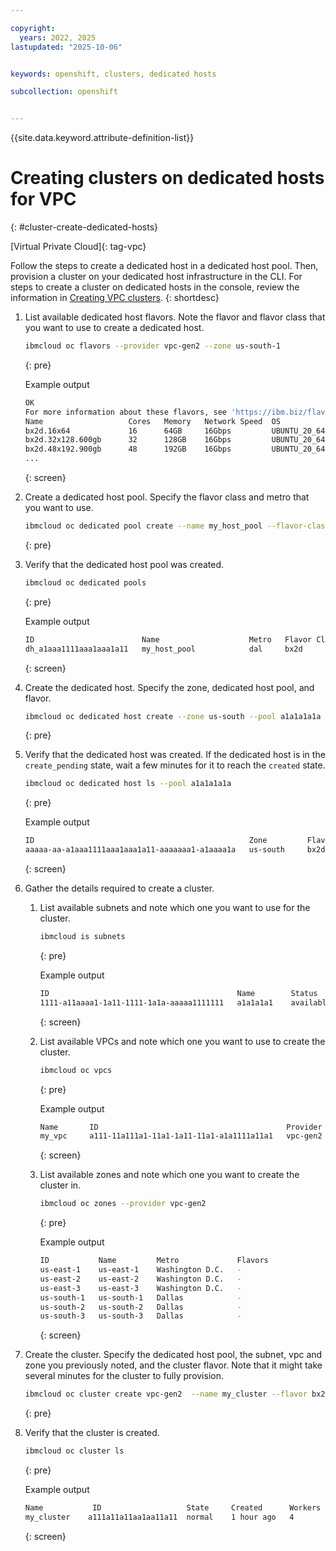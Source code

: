 ```yaml
---

copyright: 
  years: 2022, 2025
lastupdated: "2025-10-06"


keywords: openshift, clusters, dedicated hosts

subcollection: openshift


---
```


{{site.data.keyword.attribute-definition-list}}





# Creating clusters on dedicated hosts for VPC
{: #cluster-create-dedicated-hosts}

[Virtual Private Cloud]{: tag-vpc} 


Follow the steps to create a dedicated host in a dedicated host pool. Then, provision a cluster on your dedicated host infrastructure in the CLI. For steps to create a cluster on dedicated hosts in the console, review the information in [Creating VPC clusters](/docs/openshift?topic=openshift-cluster-create-vpc-gen2&interface=ui).
{: shortdesc}
 
1. List available dedicated host flavors. Note the flavor and flavor class that you want to use to create a dedicated host. 

    ```sh 
    ibmcloud oc flavors --provider vpc-gen2 --zone us-south-1
    ```
    {: pre}

    Example output

    ```sh
    OK
    For more information about these flavors, see 'https://ibm.biz/flavors' 
    Name                   Cores   Memory   Network Speed  OS             Server Type   Storage   Secondary Storage   Flavor Class   Provider   
    bx2d.16x64             16      64GB     16Gbps         UBUNTU_20_64   virtual       100GB     600GB               bx2d           vpc-gen2   
    bx2d.32x128.600gb      32      128GB    16Gbps         UBUNTU_20_64   virtual       100GB     600GB               bx2d           vpc-gen2   
    bx2d.48x192.900gb      48      192GB    16Gbps         UBUNTU_20_64   virtual       100GB     900GB               bx2d           vpc-gen2
    ...    
    ```
    {: screen}

2. Create a dedicated host pool. Specify the flavor class and metro that you want to use.

    ```sh
    ibmcloud oc dedicated pool create --name my_host_pool --flavor-class bx2d --metro dal
    ```
    {: pre}

3. Verify that the dedicated host pool was created.

    ```sh
    ibmcloud oc dedicated pools      
    ```
    {: pre}

    Example output

    ```sh
    ID                        Name                    Metro   Flavor Class   Hosts   State   
    dh_a1aaa1111aaa1aaa1a11   my_host_pool            dal     bx2d           0       created   
    ```
    {: screen}

4. Create the dedicated host. Specify the zone, dedicated host pool, and flavor. 

    ```sh
    ibmcloud oc dedicated host create --zone us-south --pool a1a1a1a1a --flavor bx2d.host.16x64
    ```
    {: pre}

5. Verify that the dedicated host was created. If the dedicated host is in the `create_pending` state, wait a few minutes for it to reach the `created` state. 

    ```sh
    ibmcloud oc dedicated host ls --pool a1a1a1a1a
    ```
    {: pre}

    Example output

    ```sh
    ID                                                Zone         Flavor              State   
    aaaaa-aa-a1aaa1111aaa1aaa1a11-aaaaaaa1-a1aaaa1a   us-south     bx2d.host.16x64     created
    ```
    {: screen}

6. Gather the details required to create a cluster.

    1. List available subnets and note which one you want to use for the cluster. 

        ```sh
        ibmcloud is subnets 
        ```
        {: pre}

        Example output 

        ```sh
        ID                                          Name        Status      Subnet CIDR       Addresses   ACL                        Public Gateway      VPC      Zone        Resource group   
        1111-a11aaaa1-1a11-1111-1a1a-aaaaa1111111   a1a1a1a1    available   xx.xxx.x.x/xx     xxx/xxx     xxxx-xxxx-xxxx-xxxx        pgw-a1a1a1a1a1a1a   my_vpc   us-east-1   default
        ```
        {: screen}

    1. List available VPCs and note which one you want to use to create the cluster.

        ```sh
        ibmcloud oc vpcs
        ```
        {: pre}

        Example output 

        ```sh
        Name       ID                                          Provider   
        my_vpc     a111-11a111a1-11a1-1a11-11a1-a1a1111a11a1   vpc-gen2   
        ```
        {: screen}

    1. List available zones and note which one you want to create the cluster in.
    
        ```sh
        ibmcloud oc zones --provider vpc-gen2
        ```
        {: pre}

        Example output 

        ```sh
        ID           Name         Metro             Flavors  
        us-east-1    us-east-1    Washington D.C.   -   
        us-east-2    us-east-2    Washington D.C.   -   
        us-east-3    us-east-3    Washington D.C.   -   
        us-south-1   us-south-1   Dallas            -   
        us-south-2   us-south-2   Dallas            -   
        us-south-3   us-south-3   Dallas            -   
        ```
        {: screen}


7. Create the cluster. Specify the dedicated host pool, the subnet, vpc and zone you previously noted, and the cluster flavor. Note that it might take several minutes for the cluster to fully provision.

    ```sh
    ibmcloud oc cluster create vpc-gen2  --name my_cluster --flavor bx2d.4x16 --dedicated-host-pool dh_a1aaa1111aaa1aaa1a11  --subnet-id 1111-a11aaaa1-1a11-1111-1a1a-aaaaa1111111 --vpc-id a111-11a111a1-11a1-1a11-11a1-a1a1111a11a1 --zone dal10 --workers 3
    ```
    {: pre}
    

8. Verify that the cluster is created.

    ```sh
    ibmcloud oc cluster ls
    ```
    {: pre}

    Example output

    ```sh
    Name           ID                   State     Created      Workers   Location    Version                  Resource Group Name   Provider   
    my_cluster    a111a11a11aa1aa11a11  normal    1 hour ago   4         Dallas      1.33.5  default               vpc-gen2
    ```
    {: screen}
    
    
    
    
